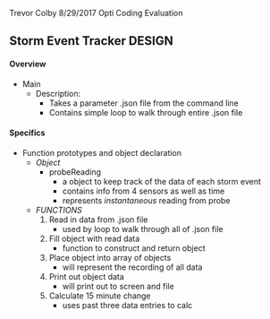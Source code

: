 Trevor Colby
8/29/2017
Opti Coding Evaluation

Storm Event Tracker DESIGN
---------------------------

#### Overview
- Main
	- Description: 
		- Takes a parameter .json file from the command line
		- Contains simple loop to walk through entire .json file

#### Specifics
- Function prototypes and object declaration
	- _Object_
		- probeReading
			- a object to keep track of the data of each storm event
			- contains info from 4 sensors as well as time
			- represents *instantaneous* reading from probe
	- _FUNCTIONS_
		1. Read in data from .json file
			- used by loop to walk through all of .json file
		2. Fill object with read data
			- function to construct and return object
		3. Place object into array of objects
			- will represent the recording of all data
		4. Print out object data
			- will print out to screen and file
		5. Calculate 15 minute change
			- uses past three data entries to calc


